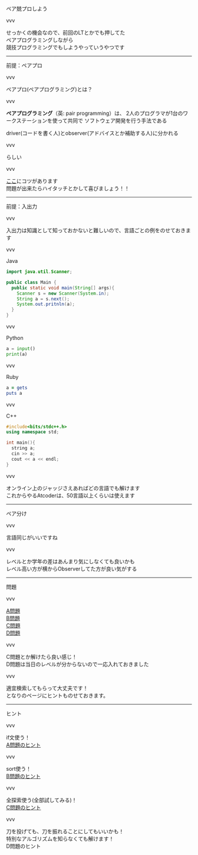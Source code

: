 ペア兢プロしよう

vvv

せっかくの機会なので、前回のLTとかでも押してた  
ペアプログラミングしながら  
競技プログラミングでもしようやっていうやつです

---

前提：ペアプロ

vvv

ペアプロ(ペアプログラミング)とは？

vvv

**ペアプログラミング**（英: pair programming）は、
2人のプログラマが1台のワークステーションを使って共同で
ソフトウェア開発を行う手法である

driver(コードを書く人)とobserver(アドバイスとか補助する人)に分かれる

vvv

らしい

vvv

[ここ](https://gist.github.com/j5ik2o/2970973)にコツがあります  
問題が出来たらハイタッチとかして喜びましょう！！

---

前提：入出力

vvv

入出力は知識として知っておかないと難しいので、言語ごとの例をのせておきます

vvv

Java  
```java
import java.util.Scanner;

public class Main {
  public static void main(String[] args){
    Scanner s = new Scanner(System.in);
    String a = s.next();
    System.out.pritnln(a);
  }
}
```

vvv

Python  
```python
a = input()
print(a)
```

vvv

Ruby  
```ruby
a = gets
puts a
```

vvv

C++
```cpp
#include<bits/stdc++.h>
using namespace std;

int main(){
  string a;
  cin >> a;
  cout << a << endl;
}

```

vvv

オンライン上のジャッジさえあればどの言語でも解けます  
これからやるAtcoderは、50言語以上くらいは使えます  

---

ペア分け

vvv

言語同じがいいですね

vvv

レベルとか学年の差はあんまり気にしなくても良いかも  
レベル高い方が横からObserverしてた方が良い気がする

---

問題

vvv

[A問題](https://beta.atcoder.jp/contests/abc086/tasks/abc086_a)  
[B問題](https://beta.atcoder.jp/contests/abc088/tasks/abc088_b)  
[C問題](https://beta.atcoder.jp/contests/abc085/tasks/abc085_c)  
[D問題](https://beta.atcoder.jp/contests/abc085/tasks/abc085_d)

vvv

C問題とか解けたら良い感じ！  
D問題は当日のレベルが分からないので一応入れておきました

vvv

適宜検索してもらって大丈夫です！  
となりのページにヒントものせておきます。

---

ヒント

vvv

if文使う！  
[A問題のヒント](https://qiita.com/drken/items/fd4e5e3630d0f5859067#%E7%AC%AC-1-%E5%95%8F--abc-086-a---product-100-%E7%82%B9)

vvv

sort使う！  
[B問題のヒント](https://qiita.com/drken/items/fd4e5e3630d0f5859067#%E7%AC%AC-6-%E5%95%8F--abc-088-b---card-game-for-two-200-%E7%82%B9)

vvv

全探索使う(全部試してみる)！  
[C問題のヒント](https://qiita.com/drken/items/fd4e5e3630d0f5859067#%E7%AC%AC-8-%E5%95%8F--abc-085-c---otoshidama-300-%E7%82%B9)

vvv

刀を投げても、刀を振れることにしてもいいかも！  
特別なアルゴリズムを知らなくても解けます！  
D問題のヒント
